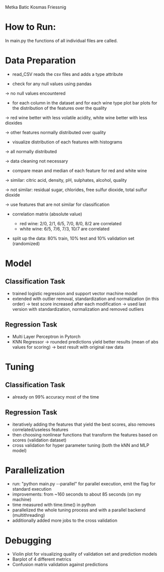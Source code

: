 Metka Batic
Kosmas Friessnig


# How to Run:
In main.py the functions of all individual files are called.

#  Data Preparation
- read_CSV reads the csv files and adds a type attribute

- check for any null values using pandas 

-> no null values encountered

- for each column in the dataset and for each wine type plot bar plots for the distribution of the features over the quality

-> red wine better with less volatile acidity, white wine better with less dioxides

-> other features normally distributed over quality

- visualize distribution of each features with histograms

-> all normally distributed

-> data cleaning not necessary

- compare mean and median of each feature for red and white wine

-> similar: citric acid, density, pH, sulphates, alcohol, quality

-> not similar: residual sugar, chlorides, free sulfur dioxide, total sulfur dioxide

-> use features that are not similar for classification

- correlation matrix (absolute value)
    - red wine: 2/0, 2/1, 6/5, 7/0, 8/0, 8/2 are correlated
    - white wine: 6/5, 7/6, 7/3, 10/7 are correlated

- split up the data: 80% train, 10% test and 10% validation set (randomized)

# Model
## Classification Task
- trained logistic regression and support vector machine model
- extended with outlier removal, standardization and normalization (in this order)
-> test score increased after each modification
-> used last version with standardization, normalization and removed outliers

## Regression Task
- Multi Layer Perceptron in Pytorch
- KNN Regressor 
-> rounded predictions yield better results (mean of abs values for scoring)
-> best result with original raw data


# Tuning
## Classification Task
- already on 99% accuracy most of the time

## Regression Task
- iteratively adding the features that yield the best scores, also removes correlated/useless features
- then choosing nonlinear functions that transform the features based on scores (validation dataset)
- cross validation for hyper parameter tuning (both the kNN and MLP model)


# Parallelization
- run: "python main.py --parallel" for parallel execution, emit the flag for standard execution
- improvements: from ~160 seconds to about 85 seconds (on my machine)
- time measured with time.time() in python
- parallelized the whole tuning process and with a parallel backend (multithreading)
- additionally added more jobs to the cross validation

# Debugging
- Violin plot for visualizing quality of validation set and prediction models
- Barplot of 4 different metrics 
- Confusion matrix validation against predictions
